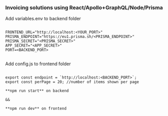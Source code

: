### Invoicing solutions using React/Apollo+GraphQL/Node/Prisma


Add variables.env to backend folder
```

FRONTEND_URL="http://localhost:<YOUR_PORT>"
PRISMA_ENDPOINT="https://eu1.prisma.sh/<PRISMA_ENDPOINT>"
PRISMA_SECRET="<PRISMA_SECRET>"
APP_SECRET="<APP_SECRET>"
PORT=<BACKEND_PORT>


```

Add config.js to frontend folder

```

export const endpoint = `http://localhost:<BACKEND_PORT>`;
export const perPage = 20; //number of items shown per page

```




```
**npm run start** on backend 

&&

**npm run dev** on frontend
```

